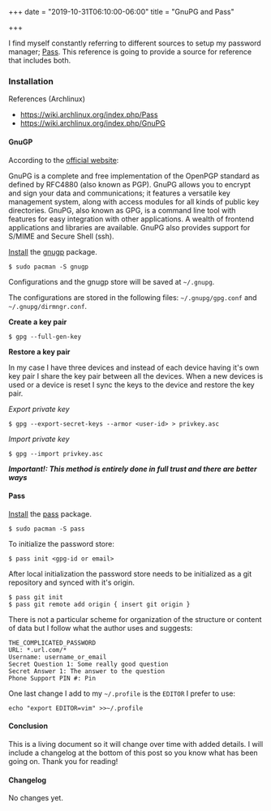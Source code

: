 +++
date = "2019-10-31T06:10:00-06:00"
title = "GnuPG and Pass"

+++

I find myself constantly referring to different sources to setup my password manager; [Pass](https://www.passwordstore.org/ "www.passwordstore.org"). This reference is going to provide a source for reference that includes both.

### Installation

References (Archlinux)

* https://wiki.archlinux.org/index.php/Pass
* https://wiki.archlinux.org/index.php/GnuPG

#### GnuGP

According to the [official website](https://www.gnupg.org/ "GnuGP"):

GnuPG is a complete and free implementation of the OpenPGP standard as defined by RFC4880 (also known as PGP). GnuPG allows you to encrypt and sign your data and communications; it features a versatile key management system, along with access modules for all kinds of public key directories. GnuPG, also known as GPG, is a command line tool with features for easy integration with other applications. A wealth of frontend applications and libraries are available. GnuPG also provides support for S/MIME and Secure Shell (ssh).

[Install](https://wiki.archlinux.org/index.php/Install "Install") the [gnugp](https://www.archlinux.org/packages/?name=gnupg "gnupg") package.

    $ sudo pacman -S gnugp

Configurations and the gnugp store will be saved at `~/.gnupg`.

The configurations are stored in the following files: `~/.gnupg/gpg.conf` and `~/.gnupg/dirmngr.conf`.

**Create a key pair**

    $ gpg --full-gen-key

**Restore a key pair**

In my case I have three devices and instead of each device having it's own key pair I share the key pair between all the devices. When a new devices is used or a device is reset I sync the keys to the device and restore the key pair.

_Export private key_

    $ gpg --export-secret-keys --armor <user-id> > privkey.asc

_Import private key_

    $ gpg --import privkey.asc

__***Important!: This method is entirely done in full trust and there are better ways***__

#### Pass

[Install](https://wiki.archlinux.org/index.php/Install "Install") the [pass](https://www.archlinux.org/packages/?name=pass "pass") package.
    
    $ sudo pacman -S pass

To initialize the password store:

    $ pass init <gpg-id or email>

After local initialization the password store needs to be initialized as a git repository and synced with it's origin.

    $ pass git init
    $ pass git remote add origin { insert git origin }

There is not a particular scheme for organization of the structure or content of data but I follow what the author uses and suggests:

    THE_COMPLICATED_PASSWORD
    URL: *.url.com/*
    Username: username_or_email
    Secret Question 1: Some really good question
    Secret Answer 1: The answer to the question
    Phone Support PIN #: Pin

One last change I add to my `~/.profile` is the `EDITOR` I prefer to use:

    echo "export EDITOR=vim" >>~/.profile

#### Conclusion

This is a living document so it will change over time with added details. I will include a changelog at the bottom of this post so you know what has been going on. Thank you for reading!

#### Changelog

No changes yet.